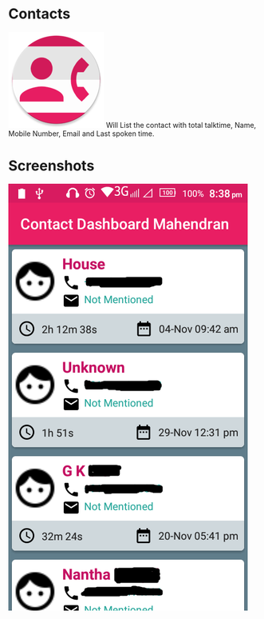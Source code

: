 # Contacts
<img src="https://github.com/Mahendran-Sakkarai/contacts-dashboard/raw/master/app/src/main/res/mipmap-xxxhdpi/ic_launcher.png"/>
Will List the contact with total talktime, Name, Mobile Number, Email and Last spoken time.

# Screenshots
<img src="https://github.com/Mahendran-Sakkarai/contacts-dashboard/raw/master/screenshots/screen_1.png"/>
